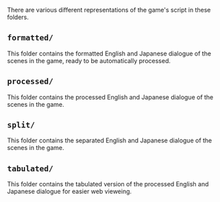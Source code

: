 There are various different representations of the game's script in these folders.

`formatted/`
---
This folder contains the formatted English and Japanese dialogue of the scenes in the game, ready to be automatically processed.

`processed/`
---
This folder contains the processed English and Japanese dialogue of the scenes in the game.

`split/`
---
This folder contains the separated English and Japanese dialogue of the scenes in the game.

`tabulated/`
---
This folder contains the tabulated version of the processed English and Japanese dialogue for easier web vieweing.